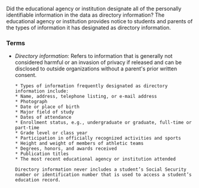 Did the educational agency or institution designate all of the personally identifiable information in the data as directory information? The educational agency or institution provides notice to students and parents of the types of information it has designated as directory information.

### Terms
* *Directory information*: Refers to information that is generally not considered harmful or an invasion of privacy if released and can be disclosed to outside organizations without a parent's prior written consent.

      * Types of information frequently designated as directory information include:
      * Name, address, telephone listing, or e-mail address
      * Photograph
      * Date or place of birth
      * Major field of study
      * Dates of attendance
      * Enrollment status, e.g., undergraduate or graduate, full-time or part-time
      * Grade level or class year
      * Participation in officially recognized activities and sports
      * Height and weight of members of athletic teams
      * Degrees, honors, and awards received
      * Publication titles
      * The most recent educational agency or institution attended

      Directory information never includes a student’s Social Security number or identification number that is used to access a student’s education record.
